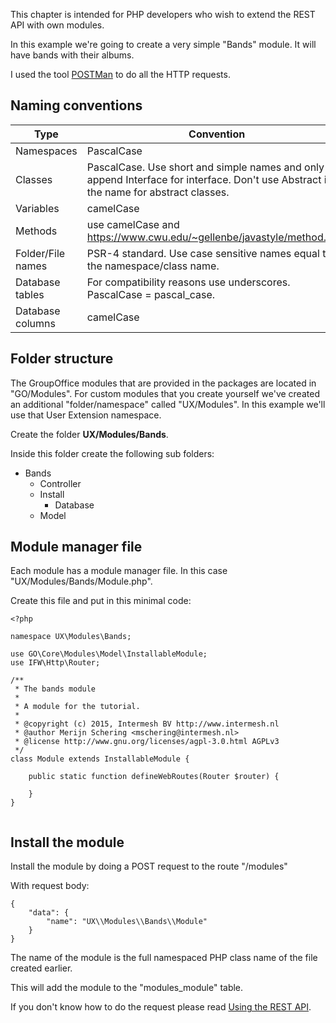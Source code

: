 This chapter is intended for PHP developers who wish to extend the REST API with
own modules.

In this example we're going to create a very simple "Bands" module. It will have 
bands with their albums.

I used the tool [POSTMan](https://www.getpostman.com/) to do all the HTTP requests.

## Naming conventions

| Type              | Convention                                                                                                                           |
|-------------------|--------------------------------------------------------------------------------------------------------------------------------------|
| Namespaces        | PascalCase                                                                                                                           |
| Classes           | PascalCase. Use short and simple names and only append Interface for interface. Don't use Abstract in the name for abstract classes. |
| Variables         | camelCase                                                                                                                            |
| Methods           | use camelCase and https://www.cwu.edu/~gellenbe/javastyle/method.html                                                                |
| Folder/File names | PSR-4 standard. Use case sensitive names equal to the namespace/class name.                                                          |
| Database tables   | For compatibility reasons use underscores. PascalCase = pascal_case.                                                                 |
| Database columns  | camelCase                                                                                                                            |


## Folder structure

The GroupOffice modules that are provided in the packages are located in 
"GO/Modules". For custom modules that you create yourself we've created an 
additional "folder/namespace" called "UX/Modules". In this example we'll use that
User Extension namespace.

Create the folder **UX/Modules/Bands**.

Inside this folder create the following sub folders:

- Bands
	- Controller
	- Install
		- Database
	- Model

## Module manager file
Each module has a module manager file. In this case "UX/Modules/Bands/Module.php".

Create this file and put in this minimal code:


``````````````````````````````````````````````
<?php

namespace UX\Modules\Bands;

use GO\Core\Modules\Model\InstallableModule;
use IFW\Http\Router;

/**
 * The bands module
 * 
 * A module for the tutorial.
 *
 * @copyright (c) 2015, Intermesh BV http://www.intermesh.nl
 * @author Merijn Schering <mschering@intermesh.nl>
 * @license http://www.gnu.org/licenses/agpl-3.0.html AGPLv3
 */
class Module extends InstallableModule {

	public static function defineWebRoutes(Router $router) {

	}
}


``````````````````````````````````````````````

## Install the module

Install the module by doing a POST request to the route "/modules"

With request body:

``````````````````````````````````````````````
{
	"data": {
		"name": "UX\\Modules\\Bands\\Module"
	}
}
``````````````````````````````````````````````

The name of the module is the full namespaced PHP class name of the file created
earlier.

This will add the module to the "modules_module" table.

If you don't know how to do the request please read [Using the REST API](http://intermesh.io/index.php/REST_API/Usage).